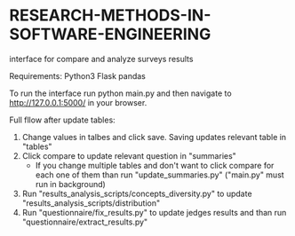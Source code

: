 # RESEARCH-METHODS-IN-SOFTWARE-ENGINEERING
interface for compare and analyze surveys results


Requirements:
Python3
Flask
pandas

To run the interface run python main.py and then navigate to http://127.0.0.1:5000/ in your browser.


Full fllow after update tables:
1. Change values in talbes and click save. Saving updates relevant table in "tables"
2. Click compare to update relevant question in "summaries"
	* If you change multiple tables and don't want to click compare for each one of them than run "update_summaries.py" ("main.py" must run in background)
3. Run "results_analysis_scripts/concepts_diversity.py" to update "results_analysis_scripts/distribution"
4. Run "questionnaire/fix_results.py" to update jedges results and than run "questionnaire/extract_results.py"